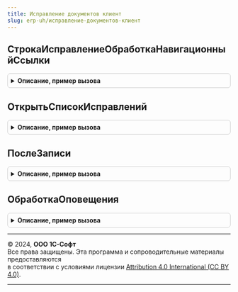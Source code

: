 ```yaml
---
title: Исправление документов клиент
slug: erp-uh/исправление-документов-клиент
---
```



## СтрокаИсправлениеОбработкаНавигационныйСсылки
<details style="margin: 1em 0; padding: 0.5em; border: 1px solid #ccc; border-radius: 6px;">

<summary style="font-weight: bold; cursor: pointer;">Описание, пример вызова</summary>

```bsl

// Обработчик события навигационной ссылки.
//
// Параметры:
// 	Форма - ФормаКлиентскогоПриложения - Форма документа
// 	НавигационнаяСсылкаФорматированнойСтроки - Строка - Навигационная ссылка
// 	СтандартнаяОбработка - Булево - Признак стандартной обработки события
//
Процедура СтрокаИсправлениеОбработкаНавигационныйСсылки(Форма, НавигационнаяСсылкаФорматированнойСтроки, СтандартнаяОбработка) Экспорт
```

Пример вызова
```bsl
ИсправлениеДокументовКлиент.СтрокаИсправлениеОбработкаНавигационныйСсылки(Форма, НавигационнаяСсылкаФорматированнойСтроки, СтандартнаяОбработка) 
```
</details>

## ОткрытьСписокИсправлений
<details style="margin: 1em 0; padding: 0.5em; border: 1px solid #ccc; border-radius: 6px;">

<summary style="font-weight: bold; cursor: pointer;">Описание, пример вызова</summary>

```bsl

// Процедура открывает форму исправлений документа
//
// Параметры:
// 	ИсправляемыйДокумент - ДокументСсылка - Исправляемый документ
// 	ТекущийДокумент - ДокументСсылка - Текущий документ
//
Процедура ОткрытьСписокИсправлений(Знач ИсправляемыйДокумент, Знач ТекущийДокумент) Экспорт
```

Пример вызова
```bsl
ИсправлениеДокументовКлиент.ОткрытьСписокИсправлений(ИсправляемыйДокумент, ТекущийДокумент) 
```
</details>

## ПослеЗаписи
<details style="margin: 1em 0; padding: 0.5em; border: 1px solid #ccc; border-radius: 6px;">

<summary style="font-weight: bold; cursor: pointer;">Описание, пример вызова</summary>

```bsl

// Процедура, вызываемая из одноименного обработчика события формы.
// Производит оповещение о том, что введено исправление документа.
//
// Параметры:
// 	Объект					- ДанныеФормыСтруктура - Данные формы, из обработчика события которой происходит вызов процедуры.
//
Процедура ПослеЗаписи(Объект) Экспорт
```

Пример вызова
```bsl
ИсправлениеДокументовКлиент.ПослеЗаписи(Объект) 
```
</details>

## ОбработкаОповещения
<details style="margin: 1em 0; padding: 0.5em; border: 1px solid #ccc; border-radius: 6px;">

<summary style="font-weight: bold; cursor: pointer;">Описание, пример вызова</summary>

```bsl

// Процедура, вызываемая из одноименного обработчика события формы.
// Блокирует изменение документа если введено исправление или документ сторно.
//
// Параметры:
// 	ФормаДокумента			- ФормаКлиентскогоПриложения - форма, из обработчика события которой происходит вызов процедуры.
// 	ИмяСобытия				- Строка - идентификатор сообщения принимающей формой (см. метод Оповестить).
// 	Параметр				- ДокументСсылка - Исправляемый/сторнируемый документ.
// 	Источник				- ДокументСсылка - Исправительный документ или документ сторно.
//
Процедура ОбработкаОповещения(ФормаДокумента, ИмяСобытия, Параметр, Источник) Экспорт
```

Пример вызова
```bsl
ИсправлениеДокументовКлиент.ОбработкаОповещения(ФормаДокумента, ИмяСобытия, Параметр, Источник) 
```
</details>

---

© 2024, **ООО 1С-Софт**  
Все права защищены. Эта программа и сопроводительные материалы предоставляются  
в соответствии с условиями лицензии [Attribution 4.0 International (CC BY 4.0)](https://creativecommons.org/licenses/by/4.0/legalcode).

---
